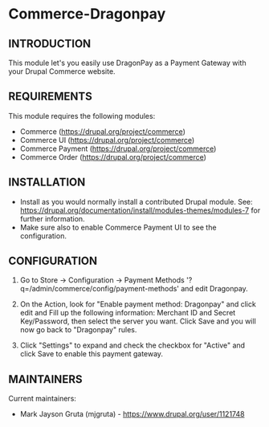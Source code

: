 Commerce-Dragonpay
==================
INTRODUCTION
------------
This module let's you easily use DragonPay as a Payment Gateway with your
Drupal Commerce website.


REQUIREMENTS
------------
This module requires the following modules:
 * Commerce (https://drupal.org/project/commerce)
 * Commerce UI (https://drupal.org/project/commerce)
 * Commerce Payment (https://drupal.org/project/commerce)
 * Commerce Order (https://drupal.org/project/commerce)


INSTALLATION
------------
 * Install as you would normally install a contributed Drupal module. See:
   https://drupal.org/documentation/install/modules-themes/modules-7
   for further information.
 * Make sure also to enable Commerce Payment UI to see the configuration.


CONFIGURATION
-------------
 1. Go to Store -> Configuration -> Payment Methods
 '?q=/admin/commerce/config/payment-methods' and edit Dragonpay.

 2. On the Action, look for "Enable payment method: Dragonpay" and click edit
 and Fill up the following information: Merchant ID and Secret Key/Password,
 then select the server you want. Click Save and you will now go back to
 "Dragonpay" rules.

 3. Click "Settings" to expand and check the checkbox for "Active" and click
 Save to enable this payment gateway.


MAINTAINERS
-----------
Current maintainers:
  * Mark Jayson Gruta (mjgruta) - https://www.drupal.org/user/1121748

